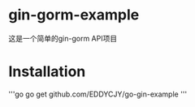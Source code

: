 # gin-gorm-example
这是一个简单的gin-gorm API项目

# Installation
'''go
go get github.com/EDDYCJY/go-gin-example
'''
